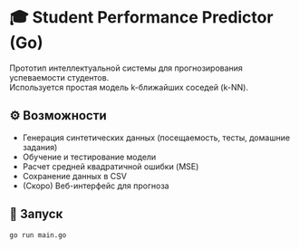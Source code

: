 # 🎓 Student Performance Predictor (Go)

Прототип интеллектуальной системы для прогнозирования успеваемости студентов.  
Используется простая модель k-ближайших соседей (k-NN).

## ⚙️ Возможности
- Генерация синтетических данных (посещаемость, тесты, домашние задания)
- Обучение и тестирование модели
- Расчет средней квадратичной ошибки (MSE)
- Сохранение данных в CSV
- (Скоро) Веб-интерфейс для прогноза

## 🚀 Запуск
```bash
go run main.go
